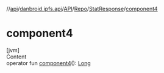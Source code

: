 //[api](../../../../index.md)/[danbroid.ipfs.api](../../../index.md)/[API](../../index.md)/[Repo](../index.md)/[StatResponse](index.md)/[component4](component4.md)



# component4  
[jvm]  
Content  
operator fun [component4](component4.md)(): [Long](https://kotlinlang.org/api/latest/jvm/stdlib/kotlin/-long/index.html)  



